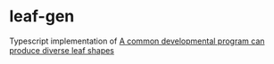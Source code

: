 # leaf-gen

Typescript implementation of [A common developmental program can produce diverse leaf shapes](https://nph.onlinelibrary.wiley.com/doi/full/10.1111/nph.14449)
